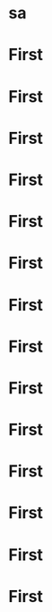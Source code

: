 # sa
# First
# First
# First
# First
# First
# First
# First
# First
# First
# First
# First
# First
# First
# First
